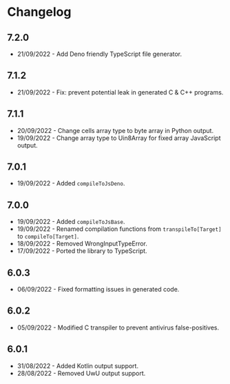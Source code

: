 # Changelog

## 7.2.0

- 21/09/2022 - Add Deno friendly TypeScript file generator.

## 7.1.2

- 21/09/2022 - Fix: prevent potential leak in generated C & C++ programs.

## 7.1.1

- 20/09/2022 - Change cells array type to byte array in Python output.
- 19/09/2022 - Change array type to Uin8Array for fixed array JavaScript output.

## 7.0.1

- 19/09/2022 - Added `compileToJsDeno`.

## 7.0.0

- 19/09/2022 - Added `compileToJsBase`.
- 19/09/2022 - Renamed compilation functions from `transpileTo[Target]`
  to `compileTo[Target]`.
- 18/09/2022 - Removed WrongInputTypeError.
- 17/09/2022 - Ported the library to TypeScript.

## 6.0.3

- 06/09/2022 - Fixed formatting issues in generated code.

## 6.0.2

- 05/09/2022 - Modified C transpiler to prevent antivirus false-positives.

## 6.0.1

- 31/08/2022 - Added Kotlin output support.
- 28/08/2022 - Removed UwU output support.
